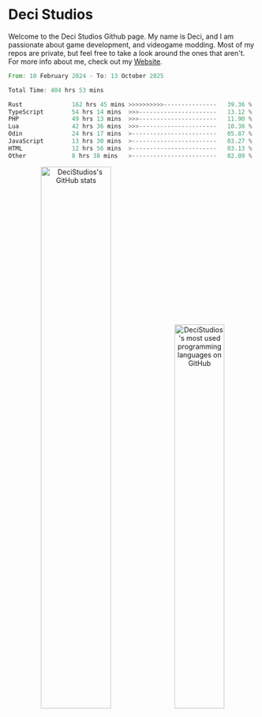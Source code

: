 # Deci Studios
Welcome to the Deci Studios Github page. My name is Deci, and I am passionate about game development, and videogame modding. Most of my repos are private, but feel free to take a look around the ones that aren't.
For more info about me, check out my <a href="https://decidev.co.uk" target="_blank">Website</a>.
<!--START_SECTION:waka-->

```rust
From: 10 February 2024 - To: 13 October 2025

Total Time: 404 hrs 53 mins

Rust              162 hrs 45 mins >>>>>>>>>>---------------   39.36 %
TypeScript        54 hrs 14 mins  >>>----------------------   13.12 %
PHP               49 hrs 13 mins  >>>----------------------   11.90 %
Lua               42 hrs 36 mins  >>>----------------------   10.30 %
Odin              24 hrs 17 mins  >------------------------   05.87 %
JavaScript        13 hrs 30 mins  >------------------------   03.27 %
HTML              12 hrs 56 mins  >------------------------   03.13 %
Other             8 hrs 38 mins   >------------------------   02.09 %
```

<!--END_SECTION:waka-->
<p align="center">
  <a href="https://github.com/anuraghazra/github-readme-stats" target="_blank"><img src="https://github-readme-stats.vercel.app/api?username=decistudios&show_icons=true&count_private=true&theme=omni&hide_border=true" alt="DeciStudios's GitHub stats" width="53.1%" /></a>
  <a href="https://github.com/anuraghazra/github-readme-stats" target="_blank"><img width="44.7%" src="https://github-readme-stats.vercel.app/api/top-langs/?username=decistudios&theme=omni&layout=compact&hide_border=true&langs_count=6" alt="DeciStudios's most used programming languages on GitHub" /></a>
</p>


